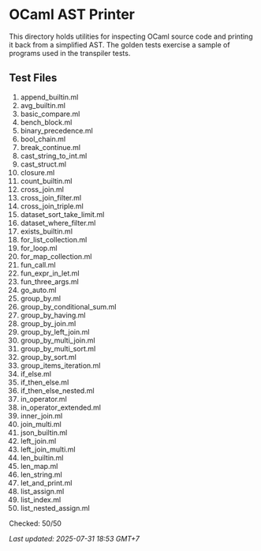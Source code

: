 # OCaml AST Printer

This directory holds utilities for inspecting OCaml source code and printing it back from a simplified AST. The golden tests exercise a sample of programs used in the transpiler tests.

## Test Files

1. append_builtin.ml
2. avg_builtin.ml
3. basic_compare.ml
4. bench_block.ml
5. binary_precedence.ml
6. bool_chain.ml
7. break_continue.ml
8. cast_string_to_int.ml
9. cast_struct.ml
10. closure.ml
11. count_builtin.ml
12. cross_join.ml
13. cross_join_filter.ml
14. cross_join_triple.ml
15. dataset_sort_take_limit.ml
16. dataset_where_filter.ml
17. exists_builtin.ml
18. for_list_collection.ml
19. for_loop.ml
20. for_map_collection.ml
21. fun_call.ml
22. fun_expr_in_let.ml
23. fun_three_args.ml
24. go_auto.ml
25. group_by.ml
26. group_by_conditional_sum.ml
27. group_by_having.ml
28. group_by_join.ml
29. group_by_left_join.ml
30. group_by_multi_join.ml
31. group_by_multi_sort.ml
32. group_by_sort.ml
33. group_items_iteration.ml
34. if_else.ml
35. if_then_else.ml
36. if_then_else_nested.ml
37. in_operator.ml
38. in_operator_extended.ml
39. inner_join.ml
40. join_multi.ml
41. json_builtin.ml
42. left_join.ml
43. left_join_multi.ml
44. len_builtin.ml
45. len_map.ml
46. len_string.ml
47. let_and_print.ml
48. list_assign.ml
49. list_index.ml
50. list_nested_assign.ml

Checked: 50/50

_Last updated: 2025-07-31 18:53 GMT+7_
